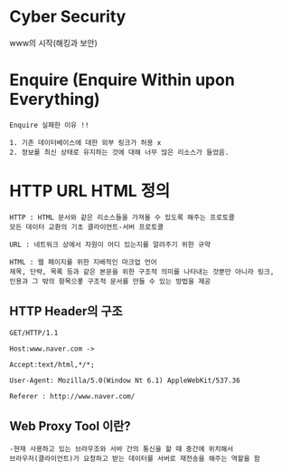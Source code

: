 # Cyber Security


 www의 시작(해킹과 보안)

# Enquire (Enquire Within upon Everything)

    Enquire 실패한 이유 !!

    1. 기존 데이터베이스에 대한 외부 링크가 허용 x
    2. 정보를 최신 상태로 유지하는 것에 대해 너무 많은 리소스가 들었음.

# HTTP URL HTML 정의

    HTTP : HTML 문서와 같은 리소스들을 가져올 수 있도록 해주는 프로토콜
    모든 데이터 교환의 기초 클라이언트-서버 프로토콜

    URL : 네트워크 상에서 자원이 어디 있는지를 알려주기 위한 규약

    HTML : 웹 페이지를 위한 지배적인 마크업 언어
    제목, 단략, 목록 등과 같은 본문을 위한 구조적 의미를 나타내는 것뿐만 아니라 링크, 
    인용과 그 밖의 항목으롷 구조적 문서를 만들 수 있는 방법을 제공


##  HTTP Header의 구조

    GET/HTTP/1.1 

    Host:www.naver.com -> 

    Accept:text/html,*/*;

    User-Agent: Mozilla/5.0(Window Nt 6.1) AppleWebKit/537.36
    
    Referer : http://www.naver.com/

## Web Proxy Tool 이란?

    -현재 사용하고 있는 브라우조와 서바 간의 통신을 할 때 중간에 위치해서 
    브라우저(클라이언트)가 요청하고 받는 데이터를 서버로 재전송을 해주는 역할을 함




    
    
    








